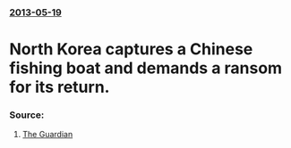 ### [2013-05-19](/news/2013/05/19/index.md)

# North Korea captures a Chinese fishing boat and demands a ransom for its return. 




### Source:

1. [The Guardian](http://www.guardian.co.uk/world/2013/may/20/north-koreans-seize-chinese-fishing-boat)
